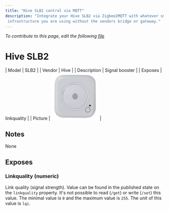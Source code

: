 ```yaml
---
title: "Hive SLB2 control via MQTT"
description: "Integrate your Hive SLB2 via Zigbee2MQTT with whatever smart home
 infrastructure you are using without the vendors bridge or gateway."
---
```


*To contribute to this page, edit the following
[file](https://github.com/Koenkk/zigbee2mqtt.io/blob/master/docs/devices/SLB2.md)*

# Hive SLB2

| Model | SLB2  |
| Vendor  | Hive  |
| Description | Signal booster |
| Exposes | linkquality |
| Picture | ![Hive SLB2](../../public/images/devices/SLB2.jpg) |

## Notes

None


## Exposes

### Linkquality (numeric)
Link quality (signal strength).
Value can be found in the published state on the `linkquality` property.
It's not possible to read (`/get`) or write (`/set`) this value.
The minimal value is `0` and the maximum value is `255`.
The unit of this value is `lqi`.


